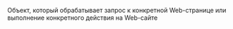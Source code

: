 Объект, который обрабатывает запрос к конкретной Web-странице
или выполнение конкретного действия на Web-сайте